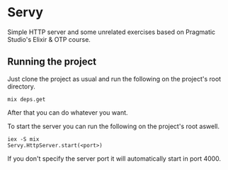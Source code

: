 # Servy

Simple HTTP server and some unrelated exercises based on Pragmatic Studio's Elixir & OTP course.

## Running the project

Just clone the project as usual and run the following on the project's root directory.
```
mix deps.get
```
After that you can do whatever you want.

To start the server you can run the following on the project's root aswell.
```
iex -S mix
Servy.HttpServer.start(<port>)
```

If you don't specify the server port it will automatically start in port 4000.